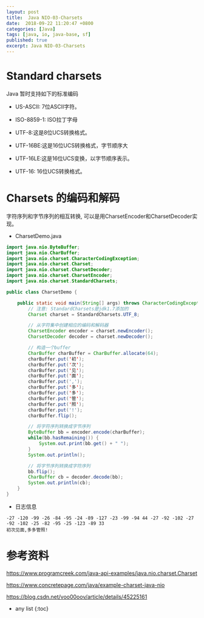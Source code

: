 ```yaml
---
layout: post
title:  Java NIO-03-Charsets
date:  2018-09-22 11:20:47 +0800
categories: [Java]
tags: [java, io, java-base, sf]
published: true
excerpt: Java NIO-03-Charsets
---
```


# Standard charsets

Java 暂时支持如下的标准编码

- US-ASCII: 7位ASCII字符。

- ISO-8859-1: ISO拉丁字母

- UTF-8:这是8位UCS转换格式。

- UTF-16BE:这是16位UCS转换格式，字节顺序大

- UTF-16LE:这是16位UCS变换，以字节顺序表示。

- UTF-16: 16位UCS转换格式。


# Charsets 的编码和解码

字符序列和字节序列的相互转换, 可以是用CharsetEncoder和CharsetDecoder实现。

- CharsetDemo.java

```java
import java.nio.ByteBuffer;
import java.nio.CharBuffer;
import java.nio.charset.CharacterCodingException;
import java.nio.charset.Charset;
import java.nio.charset.CharsetDecoder;
import java.nio.charset.CharsetEncoder;
import java.nio.charset.StandardCharsets;

public class CharsetDemo {

    public static void main(String[] args) throws CharacterCodingException {
        // 注意: StandardCharsets是jdk1.7添加的
        Charset charset = StandardCharsets.UTF_8;

        // 从字符集中创建相应的编码和解码器
        CharsetEncoder encoder = charset.newEncoder();
        CharsetDecoder decoder = charset.newDecoder();

        // 构造一个buffer
        CharBuffer charBuffer = CharBuffer.allocate(64);
        charBuffer.put('初');
        charBuffer.put('次');
        charBuffer.put('见');
        charBuffer.put('面');
        charBuffer.put(',');
        charBuffer.put('多');
        charBuffer.put('多');
        charBuffer.put('管');
        charBuffer.put('照');
        charBuffer.put('!');
        charBuffer.flip();

        // 将字符序列转换成字节序列
        ByteBuffer bb = encoder.encode(charBuffer);
        while(bb.hasRemaining()) {
            System.out.print(bb.get() + " ");
        }
        System.out.println();

        // 将字节序列转换成字符序列
        bb.flip();
        CharBuffer cb = decoder.decode(bb);
        System.out.println(cb);
    }
}
```

- 日志信息

```
-27 -120 -99 -26 -84 -95 -24 -89 -127 -23 -99 -94 44 -27 -92 -102 -27 -92 -102 -25 -82 -95 -25 -123 -89 33 
初次见面,多多管照!
```

# 参考资料

https://www.programcreek.com/java-api-examples/java.nio.charset.Charset

https://www.concretepage.com/java/example-charset-java-nio

https://blog.csdn.net/voo00oov/article/details/45225161

* any list
{:toc}